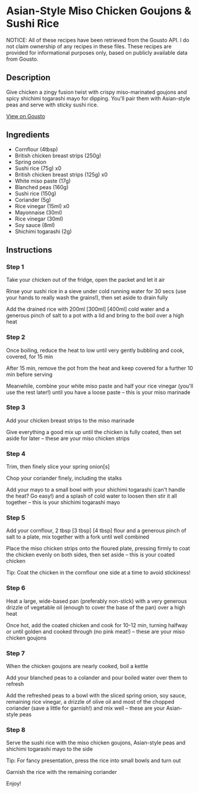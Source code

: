 #  Asian-Style Miso Chicken Goujons & Sushi Rice

NOTICE: All of these recipes have been retrieved from the Gousto API. I do not claim ownership of any recipes in these files. These recipes are provided for informational purposes only, based on publicly available data from Gousto.

## Description

Give chicken a zingy fusion twist with crispy miso-marinated goujons and spicy shichimi togarashi mayo for dipping. You'll pair them with Asian-style peas and serve with sticky sushi rice.

[View on Gousto](https://www.gousto.co.uk/recipes/cookbook/asian-style-miso-chicken-goujons-sushi-rice)

## Ingredients

- Cornflour (4tbsp)
- British chicken breast strips (250g)
- Spring onion
- Sushi rice (75g) x0
- British chicken breast strips (125g) x0
- White miso paste (17g)
- Blanched peas (160g)
- Sushi rice (150g)
- Coriander (5g)
- Rice vinegar (15ml) x0
- Mayonnaise (30ml)
- Rice vinegar (30ml)
- Soy sauce (8ml)
- Shichimi togarashi (2g)

## Instructions


### Step 1

Take your chicken out of the fridge, open the packet and let it air

Rinse your sushi rice in a sieve under cold running water for 30 secs (use your hands to really wash the grains!), then set aside to drain fully

Add the drained rice with 200ml <span class="text-purple">[300ml]</span><span class="text-danger"> [400ml]</span> cold water and a generous pinch of salt to a pot with a lid and bring to the boil over a high heat


### Step 2

Once boiling, reduce the heat to low until very gently bubbling and cook, covered, for 15 min

After 15 min, remove the pot from the heat and keep covered for a further 10 min before serving

Meanwhile, combine your white miso paste and half your rice vinegar (you'll use the rest later!) until you have a loose paste – this is your miso marinade


### Step 3

Add your chicken breast strips to the miso marinade

Give everything a good mix up until the chicken is fully coated, then set aside for later – these are your miso chicken strips


### Step 4

Trim, then finely slice your spring onion[s]

Chop your coriander finely, including the stalks

Add your mayo to a small bowl with your shichimi togarashi (can't handle the heat? Go easy!) and a splash of cold water to loosen then stir it all together – this is your shichimi togarashi mayo


### Step 5

Add your cornflour, 2 tbsp <span class="text-purple">[3 tbsp]</span> <span class="text-danger">[4 tbsp]</span> flour and a generous pinch of salt to a plate, mix together with a fork until well combined

Place the miso chicken strips onto the floured plate, pressing firmly to coat the chicken evenly on both sides, then set aside – this is your coated chicken

Tip: Coat the chicken in the cornflour one side at a time to avoid stickiness!


### Step 6

Heat a large, wide-based pan (preferably non-stick) with a very generous drizzle of vegetable oil (enough to cover the base of the pan) over a high heat

Once hot, add the coated chicken and cook for 10-12 min, turning halfway or until golden and cooked through (no pink meat!) – these are your miso chicken goujons


### Step 7

When the chicken goujons are nearly cooked, boil a kettle

Add your blanched peas to a colander and pour boiled water over them to refresh

Add the refreshed peas to a bowl with the sliced spring onion, soy sauce, remaining rice vinegar, a drizzle of olive oil and most of the chopped coriander (save a little for garnish!) and mix well – these are your Asian-style peas

### Step 8

Serve the sushi rice with the miso chicken goujons, Asian-style peas and shichimi togarashi mayo to the side

Tip: For fancy presentation, press the rice into small bowls and turn out

Garnish the rice with the remaining coriander

Enjoy!

